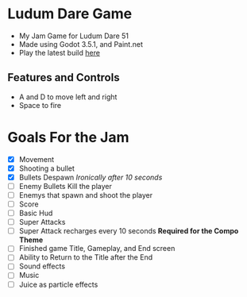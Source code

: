 
# Ludum Dare Game
- My Jam Game for Ludum Dare 51
- Made using Godot 3.5.1, and Paint.net
- Play the latest build [here](https://wendallr.github.io/LudumDare51Submission/)

## Features and Controls
- A and D to move left and right
- Space to fire

# Goals For the Jam

- [X] Movement
- [X] Shooting a bullet
- [X] Bullets Despawn *Ironically after 10 seconds*
- [ ] Enemy Bullets Kill the player
- [ ] Enemys that spawn and shoot the player
- [ ] Score
- [ ] Basic Hud
- [ ] Super Attacks
- [ ] Super Attack recharges every 10 seconds **Required for the Compo Theme**
- [ ] Finished game Title, Gameplay, and End screen
- [ ] Ability to Return to the Title after the End
- [ ] Sound effects
- [ ] Music
- [ ] Juice as particle effects